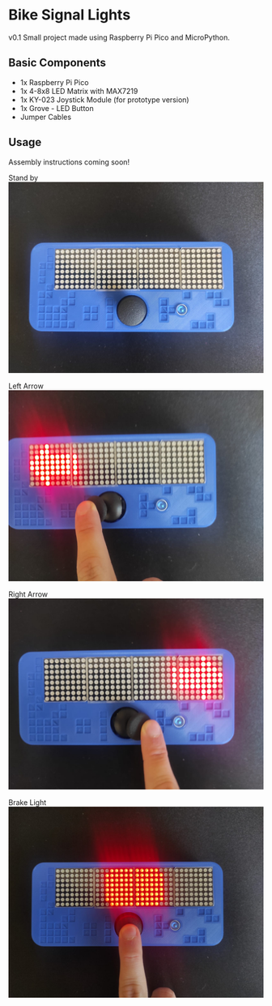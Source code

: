 # Bike Signal Lights

v0.1
Small project made using Raspberry Pi Pico and MicroPython.

## Basic Components
* 1x Raspberry Pi Pico
* 1x 4-8x8 LED Matrix with MAX7219
* 1x KY-023 Joystick Module (for prototype version)
* 1x Grove - LED Button
* Jumper Cables

## Usage
Assembly instructions coming soon!

Stand by
![usasge-stand-by](https://github.com/feniuspw/rpico-bikeSignalLights/blob/main/img/rpico-bsl.jpeg)

Left Arrow
![usasge-arrow-left](https://github.com/feniuspw/rpico-bikeSignalLights/blob/main/img/rpico-bsl-left.jpeg)

Right Arrow
![usasge-arrow-right](https://github.com/feniuspw/rpico-bikeSignalLights/blob/main/img/rpico-bsl-right.jpeg)

Brake Light
![usasge-break](https://github.com/feniuspw/rpico-bikeSignalLights/blob/main/img/rpico-bsl-brake.jpeg)
